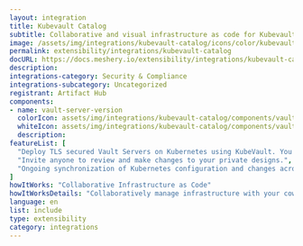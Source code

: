 ```yaml
---
layout: integration
title: Kubevault Catalog
subtitle: Collaborative and visual infrastructure as code for Kubevault Catalog
image: /assets/img/integrations/kubevault-catalog/icons/color/kubevault-catalog-color.svg
permalink: extensibility/integrations/kubevault-catalog
docURL: https://docs.meshery.io/extensibility/integrations/kubevault-catalog
description: 
integrations-category: Security & Compliance
integrations-subcategory: Uncategorized
registrant: Artifact Hub
components: 
- name: vault-server-version
  colorIcon: assets/img/integrations/kubevault-catalog/components/vault-server-version/icons/color/vault-server-version-color.svg
  whiteIcon: assets/img/integrations/kubevault-catalog/components/vault-server-version/icons/white/vault-server-version-white.svg
  description: 
featureList: [
  "Deploy TLS secured Vault Servers on Kubernetes using KubeVault. You can use cert-manager to manage VaultServer TLS or you can manage TLS with self-signed.",
  "Invite anyone to review and make changes to your private designs.",
  "Ongoing synchronization of Kubernetes configuration and changes across any number of clusters."
]
howItWorks: "Collaborative Infrastructure as Code"
howItWorksDetails: "Collaboratively manage infrastructure with your coworkers synchronously sharing the same designs."
language: en
list: include
type: extensibility
category: integrations
---
```

